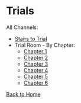 # Trials

All Channels:
* [Stairs to Trial](https://astrea49.github.io/PD-Season-2-Archive/trials/Danganronpa_%20Prospective%20Despair%20-%20Trial%20Rooms%20(KG)%20-%20trial-stairs%20%5B848611778556723260%5D.html)
* Trial Room - By Chapter:
  * [Chapter 1](https://astrea49.github.io/PD-Season-2-Archive/trials/Danganronpa_%20Prospective%20Despair%20-%20Trial%20Rooms%20(KG)%20-%20trial-ch-1%20%5B853697177511526420%5D.html)
  * [Chapter 2](https://astrea49.github.io/PD-Season-2-Archive/trials/Danganronpa_%20Prospective%20Despair%20-%20Trial%20Rooms%20(KG)%20-%20trial-ch-2%20%5B855860155593261096%5D.html)
  * [Chapter 3](https://astrea49.github.io/PD-Season-2-Archive/trials/Danganronpa_%20Prospective%20Despair%20-%20Trial%20Rooms%20(KG)%20-%20trial-ch-3%20%5B858521628878569492%5D.html)
  * [Chapter 4](https://astrea49.github.io/PD-Season-2-Archive/trials/Danganronpa_%20Prospective%20Despair%20-%20Trial%20Rooms%20(KG)%20-%20trial-ch-4%20%5B860935211905450004%5D.html)
  * [Chapter 5](https://astrea49.github.io/PD-Season-2-Archive/trials/Danganronpa_%20Prospective%20Despair%20-%20Trial%20Rooms%20(KG)%20-%20trial-ch-5%20%5B863523750800523315%5D.html)
  * [Chapter 6](https://astrea49.github.io/PD-Season-2-Archive/trials/Danganronpa_%20Prospective%20Despair%20-%20Trial%20Rooms%20(KG)%20-%20trial-ch-6%20%5B865681732997087242%5D.html)

[Back to Home](https://astrea49.github.io/PD-Season-2-Archive/)